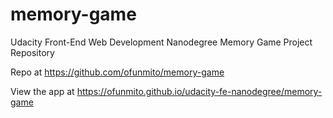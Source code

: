 # memory-game
Udacity Front-End Web Development Nanodegree Memory Game Project Repository

Repo at https://github.com/ofunmito/memory-game

View the app at https://ofunmito.github.io/udacity-fe-nanodegree/memory-game
